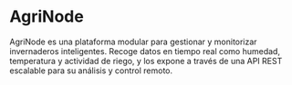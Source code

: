 # AgriNode
AgriNode es una plataforma modular para gestionar y monitorizar invernaderos inteligentes. Recoge datos en tiempo real como humedad, temperatura y actividad de riego, y los expone a través de una API REST escalable para su análisis y control remoto.
